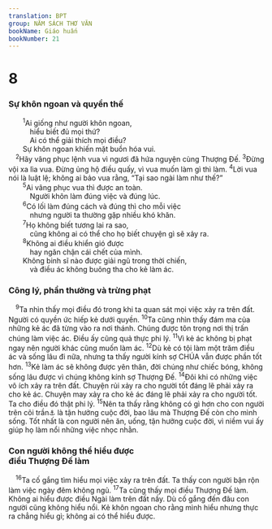 ```yaml
---
translation: BPT
group: NĂM SÁCH THƠ VĂN
bookName: Giáo huấn 
bookNumber: 21
---
```


<div class="title"><h1>8</h1><h3>Sự khôn ngoan và quyền thế</h3></div>
<span class="verse tr_8_1">  <sup>1</sup>Ai giống như người khôn ngoan,<br/>   hiểu biết đủ mọi thứ?<br/>   Ai có thể giải thích mọi điều?<br/>  Sự khôn ngoan khiến mặt buồn hóa vui.<br/></span>
<span class="verse tr_8_2"> <sup>2</sup>Hãy vâng phục lệnh vua vì ngươi đã hứa nguyện cùng Thượng Đế.</span>
<span class="verse tr_8_3"><sup>3</sup>Đừng vội xa lìa vua. Đừng ủng hộ điều quấy, vì vua muốn làm gì thì làm.</span>
<span class="verse tr_8_4"><sup>4</sup>Lời vua nói là luật lệ; không ai bảo vua rằng, “Tại sao ngài làm như thế?”<br/></span>
<span class="verse tr_8_5">  <sup>5</sup>Ai vâng phục vua thì được an toàn.<br/>   Người khôn làm đúng việc và đúng lúc.<br/></span>
<span class="verse tr_8_6">  <sup>6</sup>Có lối làm đúng cách và đúng thì cho mỗi việc<br/>   nhưng người ta thường gặp nhiều khó khăn.<br/></span>
<span class="verse tr_8_7">  <sup>7</sup>Họ không biết tương lai ra sao,<br/>   cũng không ai có thể cho họ biết chuyện gì sẽ xảy ra.<br/></span>
<span class="verse tr_8_8">  <sup>8</sup>Không ai điều khiển gió được<br/>   hay ngăn chận cái chết của mình.<br/>  Không binh sĩ nào được giải ngũ trong thời chiến,<br/>   và điều ác không buông tha cho kẻ làm ác.<br/></span>
<div class="title"><h3>Công lý, phần thưởng và trừng phạt</h3></div>
<span class="verse tr_8_9"> <sup>9</sup>Ta nhìn thấy mọi điều đó trong khi ta quan sát mọi việc xảy ra trên đất. Người có quyền ức hiếp kẻ dưới quyền.</span>
<span class="verse tr_8_10"><sup>10</sup>Ta cũng nhìn thấy đám ma của những kẻ ác đã từng vào ra nơi thánh. Chúng được tôn trọng nơi thị trấn chúng làm việc ác. Điều ấy cũng quả thực phi lý.</span>
<span class="verse tr_8_11"><sup>11</sup>Vì kẻ ác không bị phạt ngay nên người khác cũng muốn làm ác.</span>
<span class="verse tr_8_12"><sup>12</sup>Dù kẻ có tội làm một trăm điều ác và sống lâu đi nữa, nhưng ta thấy người kính sợ CHÚA vẫn được phần tốt hơn.</span>
<span class="verse tr_8_13"><sup>13</sup>Kẻ làm ác sẽ không được yên thân, đời chúng như chiếc bóng, không sống lâu được vì chúng không kính sợ Thượng Đế.</span>
<span class="verse tr_8_14"><sup>14</sup>Đôi khi có những việc vô ích xảy ra trên đất. Chuyện rủi xảy ra cho người tốt đáng lẽ phải xảy ra cho kẻ ác. Chuyện may xảy ra cho kẻ ác đáng lẽ phải xảy ra cho người tốt. Ta cho điều đó thật phi lý.</span>
<span class="verse tr_8_15"><sup>15</sup>Nên ta thấy rằng không có gì hơn cho con người trên cõi trần<a data-toggle="tooltip" data-placement="bottom" title="Nguyên văn, “dưới mặt trời.” Xem thêm các câu 16 và 9:3, 9, 11, 13.">⚓</a> là tận hưởng cuộc đời, bao lâu mà Thượng Đế còn cho mình sống. Tốt nhất là con người nên ăn, uống, tận hưởng cuộc đời, vì niềm vui ấy giúp họ làm nổi những việc nhọc nhằn.<br/></span>
<div class="title"><h3>Con người không thể hiểu được<br/>điều Thượng Đế làm</h3></div>
<span class="verse tr_8_16"> <sup>16</sup>Ta cố gắng tìm hiểu mọi việc xảy ra trên đất. Ta thấy con người bận rộn làm việc ngày đêm không ngủ.</span>
<span class="verse tr_8_17"><sup>17</sup>Ta cũng thấy mọi điều Thượng Đế làm. Không ai hiểu được điều Ngài làm trên đất nầy. Dù cố gắng đến đâu con người cũng không hiểu nổi. Kẻ khôn ngoan cho rằng mình hiểu nhưng thực ra chẳng hiểu gì; không ai có thể hiểu được.<br/></span>
